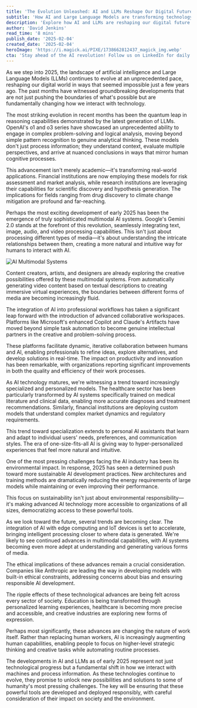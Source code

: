 ```yaml
---
title: 'The Evolution Unleashed: AI and LLMs Reshape Our Digital Future'
subtitle: 'How AI and Large Language Models are transforming technology in 2025'
description: 'Explore how AI and LLMs are reshaping our digital future in 2025, with advancements in reasoning capabilities, multimodal systems, and specialized applications transforming our interaction with technology.'
author: 'David Jenkins'
read_time: '8 mins'
publish_date: '2025-02-04'
created_date: '2025-02-04'
heroImage: 'https://i.magick.ai/PIXE/1738662812437_magick_img.webp'
cta: 'Stay ahead of the AI revolution! Follow us on LinkedIn for daily insights into the latest developments in artificial intelligence and their impact on business and society.'
---
```


As we step into 2025, the landscape of artificial intelligence and Large Language Models (LLMs) continues to evolve at an unprecedented pace, reshaping our digital world in ways that seemed impossible just a few years ago. The past months have witnessed groundbreaking developments that are not just pushing the boundaries of what's possible but are fundamentally changing how we interact with technology.

The most striking evolution in recent months has been the quantum leap in reasoning capabilities demonstrated by the latest generation of LLMs. OpenAI's o1 and o3 series have showcased an unprecedented ability to engage in complex problem-solving and logical analysis, moving beyond simple pattern recognition to genuine analytical thinking. These models don't just process information; they understand context, evaluate multiple perspectives, and arrive at nuanced conclusions in ways that mirror human cognitive processes.

This advancement isn't merely academic—it's transforming real-world applications. Financial institutions are now employing these models for risk assessment and market analysis, while research institutions are leveraging their capabilities for scientific discovery and hypothesis generation. The implications for fields ranging from drug discovery to climate change mitigation are profound and far-reaching.

Perhaps the most exciting development of early 2025 has been the emergence of truly sophisticated multimodal AI systems. Google's Gemini 2.0 stands at the forefront of this revolution, seamlessly integrating text, image, audio, and video processing capabilities. This isn't just about processing different types of media—it's about understanding the intricate relationships between them, creating a more natural and intuitive way for humans to interact with AI.

![AI Multimodal Systems](https://i.magick.ai/Multimodal_Ai_Rise.webp) <!-- Ensure this inline content image is generated or available -->

Content creators, artists, and designers are already exploring the creative possibilities offered by these multimodal systems. From automatically generating video content based on textual descriptions to creating immersive virtual experiences, the boundaries between different forms of media are becoming increasingly fluid.

The integration of AI into professional workflows has taken a significant leap forward with the introduction of advanced collaborative workspaces. Platforms like Microsoft's enhanced Copilot and Claude's Artifacts have moved beyond simple task automation to become genuine intellectual partners in the creative and problem-solving process.

These platforms facilitate dynamic, iterative collaboration between humans and AI, enabling professionals to refine ideas, explore alternatives, and develop solutions in real-time. The impact on productivity and innovation has been remarkable, with organizations reporting significant improvements in both the quality and efficiency of their work processes.

As AI technology matures, we're witnessing a trend toward increasingly specialized and personalized models. The healthcare sector has been particularly transformed by AI systems specifically trained on medical literature and clinical data, enabling more accurate diagnoses and treatment recommendations. Similarly, financial institutions are deploying custom models that understand complex market dynamics and regulatory requirements.

This trend toward specialization extends to personal AI assistants that learn and adapt to individual users' needs, preferences, and communication styles. The era of one-size-fits-all AI is giving way to hyper-personalized experiences that feel more natural and intuitive.

One of the most pressing challenges facing the AI industry has been its environmental impact. In response, 2025 has seen a determined push toward more sustainable AI development practices. New architectures and training methods are dramatically reducing the energy requirements of large models while maintaining or even improving their performance.

This focus on sustainability isn't just about environmental responsibility—it's making advanced AI technology more accessible to organizations of all sizes, democratizing access to these powerful tools.

As we look toward the future, several trends are becoming clear. The integration of AI with edge computing and IoT devices is set to accelerate, bringing intelligent processing closer to where data is generated. We're likely to see continued advances in multimodal capabilities, with AI systems becoming even more adept at understanding and generating various forms of media.

The ethical implications of these advances remain a crucial consideration. Companies like Anthropic are leading the way in developing models with built-in ethical constraints, addressing concerns about bias and ensuring responsible AI development.

The ripple effects of these technological advances are being felt across every sector of society. Education is being transformed through personalized learning experiences, healthcare is becoming more precise and accessible, and creative industries are exploring new forms of expression.

Perhaps most significantly, these advances are changing the nature of work itself. Rather than replacing human workers, AI is increasingly augmenting human capabilities, enabling people to focus on higher-level strategic thinking and creative tasks while automating routine processes.

The developments in AI and LLMs as of early 2025 represent not just technological progress but a fundamental shift in how we interact with machines and process information. As these technologies continue to evolve, they promise to unlock new possibilities and solutions to some of humanity's most pressing challenges. The key will be ensuring that these powerful tools are developed and deployed responsibly, with careful consideration of their impact on society and the environment.